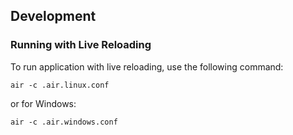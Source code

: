 

## Development

### Running with Live Reloading
To run application with live reloading, use the following command:
```
air -c .air.linux.conf
```
or for Windows:
```
air -c .air.windows.conf
```